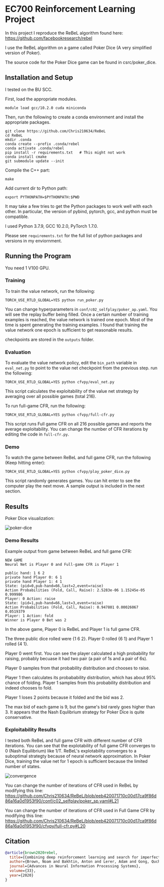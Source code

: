 # EC700 Reinforcement Learning Project

In this project I reproduce the ReBeL algorithm found here: https://github.com/facebookresearch/rebel

I use the ReBeL algorithm on a game called Poker Dice (A very simplified version of Poker).

The source code for the Poker Dice game can be found in csrc/poker_dice.

## Installation and Setup

I tested on the BU SCC. 

First, load the appropriate modules.
```
module load gcc/10.2.0 cuda miniconda
```

Then, run the following to create a conda environment and install the appropriate packages.
```
git clone https://github.com/Chris210634/ReBeL
cd ReBeL
mkdir .conda
conda create --prefix .conda/rebel
conda activate .conda/rebel
pip install -r requirements.txt   # This might not work
conda install cmake
git submodule update --init
```

Compile the C++ part:
```
make
```

Add current dir to Python path:
```
export PYTHONPATH=$PYTHONPATH:$PWD
```

It may take a few tries to get the Python packages to work well with each other.
In particular, the version of pybind, pytorch, gcc, and python must be compatible.

I used Python 3.7.9, GCC 10.2.0, PyTorch 1.7.0.

Please see ```requirements.txt``` for the full list of python packages and versions in my enviornment.

## Running the Program

You need 1 V100 GPU.

### Training

To train the value network, run the following:

```
TORCH_USE_RTLD_GLOBAL=YES python run_poker.py
```
You can change hyperparameters in ```conf/c02_selfplay/poker_ap.yaml```.
You will see the replay buffer being filled. Once a certain number of training examples is reached, the value network is trained one epoch.
Most of the time is spent generating the training examples.
I found that training the value network one epoch is sufficient to get reasonable results.

checkpoints are stored in the ```outputs``` folder.

### Evaluation
To evaluate the value network policy, edit the ```bin_path``` variable in ```eval_net.py``` to point to the value net checkpoint from the previous step. run the following:

```
TORCH_USE_RTLD_GLOBAL=YES python cfvpy/eval_net.py 
```

This script calculates the exploitability of the value net strategy by averaging over all possible games (total 216).

To run full-game CFR, run the following:

```
TORCH_USE_RTLD_GLOBAL=YES python cfvpy/full-cfr.py
```

This script runs Full game CFR on all 216 possible games and reports the average exploitability. You can change the number of CFR iterations by editing the code in ```full-cfr.py```.

### Demo

To watch the game between ReBeL and full game CFR, run the following (Keep hitting enter):
```
TORCH_USE_RTLD_GLOBAL=YES python cfvpy/play_poker_dice.py
```

This script randomly generates games. You can hit enter to see the computer play the next move. A sample output is included in the next section.

## Results

Poker Dice visualization:

![poker-dice](https://user-images.githubusercontent.com/10382186/117018205-49fecb80-acc2-11eb-8143-eff2ba5bc103.PNG)

### Demo Results

Example output from game between ReBeL and full game CFR:

```
NEW GAME
Neural Net is Player 0 and Full-game CFR is Player 1

public hand: 1 6 2
private hand Player 0: 6 1
private hand Player 1: 4 1
State: (pid=0,pub-hand=66,last=2,event=raise)
Action Probabilities (Fold, Call, Raise): 2.5283e-06 1.15245e-05 0.999986
Player: 0 Action: raise
State: (pid=1,pub-hand=66,last=3,event=raise)
Action Probabilities (Fold, Call, Raise): 0.947801 0.00026067 0.0519379
Player: 1 Action: fold
Winner is Player 0 Bet was 2
```

In the above game, Player 0 is ReBeL and Player 1 is full game CFR.

The three public dice rolled were {1 6 2}. Player 0 rolled {6 1} and Player 1 rolled {4 1}.

Player 0 went first. You can see the player calculated a high probability for raising, probably becuase it had two pair (a pair of 1s and a pair of 6s).

Player 0 samples from that probability distribution and chooses to raise.

Player 1 then calculates its probabability distribution, which has about 95% chance of folding. Player 1 samples from this probability distribution and indeed chooses to fold.

Player 1 loses 2 points because it folded and the bid was 2.

The max bid of each game is 9, but the game's bid rarely goes higher than 3. It appears that the Nash Equlibrium strategy for Poker Dice is quite conservative.

### Exploitability Results

I tested both ReBeL and full game CFR with different number of CFR iterations. You can see that the explotability of full game CFR converges to 0 (Nash Equilibrium) like 1/T. ReBeL's explotability converges to a suboptimal strategty because of neural network approximation. In Poker Dice, training the value net for 1 epoch is sufficient because the limited number of states.

![convergence](https://user-images.githubusercontent.com/10382186/117016257-86c9c300-acc0-11eb-9a15-4b42daad0203.PNG)

You can change the number of iterations of CFR used in ReBeL by modifying this line: https://github.com/Chris210634/ReBeL/blob/eeb420071710c00d17ca9f86d86a16a0d1953f90/conf/c02_selfplay/poker_sp.yaml#L21

You can change the number of iterations of CFR used in Full Game CFR by modifying this line:
https://github.com/Chris210634/ReBeL/blob/eeb420071710c00d17ca9f86d86a16a0d1953f90/cfvpy/full-cfr.py#L20

## Citation

```bibtex
@article{brown2020rebel,
  title={Combining deep reinforcement learning and search for imperfect-information games},
  author={Brown, Noam and Bakhtin, Anton and Lerer, Adam and Gong, Qucheng},
  journal={Advances in Neural Information Processing Systems},
  volume={33},
  year={2020}
}
```
